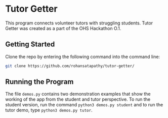 # Tutor Getter
This program connects volunteer tutors with struggling students. Tutor Getter was created as a part of the OHS Hackathon O.1. 

## Getting Started
Clone the repo by entering the following command into the command line:
```bash
git clone https://github.com/rohansatapathy/tutor-getter/
```
## Running the Program
The file `demos.py` contains two demonstration examples that show the working of the app from the student and tutor perspective. To run the student version, run the command
```python3 demos.py student``` and to run the tutor demo, type ```python3 demos.py tutor```. 
